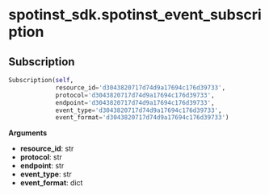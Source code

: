 <h1 id="spotinst_sdk.spotinst_event_subscription">spotinst_sdk.spotinst_event_subscription</h1>


<h2 id="spotinst_sdk.spotinst_event_subscription.Subscription">Subscription</h2>

```python
Subscription(self,
             resource_id='d3043820717d74d9a17694c176d39733',
             protocol='d3043820717d74d9a17694c176d39733',
             endpoint='d3043820717d74d9a17694c176d39733',
             event_type='d3043820717d74d9a17694c176d39733',
             event_format='d3043820717d74d9a17694c176d39733')
```

__Arguments__

- __resource_id__: str
- __protocol__: str
- __endpoint__: str
- __event_type__: str
- __event_format__: dict

